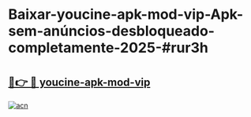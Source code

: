 # Baixar-youcine-apk-mod-vip-Apk-sem-anúncios-desbloqueado-completamente-2025-#rur3h

# <h2><a href="https://ainizakaria.my?title=youcine-apk-mod-vip&ref=24M">🔗👉 🔴 youcine-apk-mod-vip</a></h2>

[![acn](https://github.com/user-attachments/assets/0f9c940e-d8b0-45ae-aac7-cd30a18b3e1c)](https://ainizakaria.my?title=youcine-apk-mod-vip&ref=24M)

